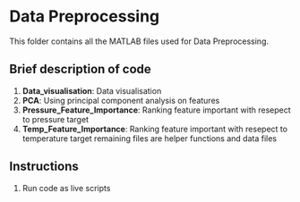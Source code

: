 # Data Preprocessing
This folder contains all the MATLAB files used for Data Preprocessing. 

## Brief description of code
1. **Data_visualisation**: Data visualisation
2. **PCA**: Using principal component analysis on features
3. **Pressure_Feature_Importance**: Ranking feature important with resepect to pressure target
4. **Temp_Feature_Importance**: Ranking feature important with resepect to temperature target
remaining files are helper functions and data files

## Instructions
1. Run code as live scripts
